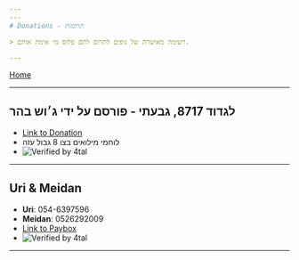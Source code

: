 ```yaml
---
---
# Donations - תרומות

> רשימה מאושרת של גופים לתרום להם פלוס מי אימת אותם.

---
```

[Home](home)

---

## לגדוד 8717, גבעתי - פורסם על ידי ג׳וש בהר

- [Link to Donation](https://payboxapp.page.link/kJrr6HjU9NZqWzJ36)
- לוחמי מילואים בצו 8 גבול עזה
- ![Verified by 4tal](https://img.shields.io/badge/verified-4tal-brightgreen)

---

## Uri & Meidan

- **Uri**: 054-6397596
- **Meidan**: 0526292009
- [Link to Paybox](https://payboxapp.page.link/SYaGNe6tQoXmHkRY9)
- ![Verified by 4tal](https://img.shields.io/badge/verified-4tal-brightgreen)

---
